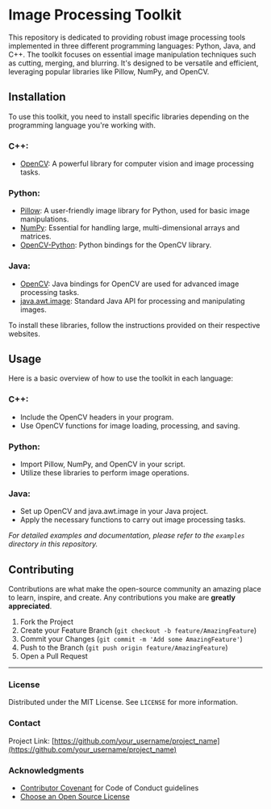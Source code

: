 # Image Processing Toolkit

This repository is dedicated to providing robust image processing tools implemented in three different programming languages: Python, Java, and C++. The toolkit focuses on essential image manipulation techniques such as cutting, merging, and blurring. It's designed to be versatile and efficient, leveraging popular libraries like Pillow, NumPy, and OpenCV.

## Installation

To use this toolkit, you need to install specific libraries depending on the programming language you're working with.

### C++:
- [OpenCV](https://opencv.org/): A powerful library for computer vision and image processing tasks.

### Python:
- [Pillow](https://python-pillow.org/): A user-friendly image library for Python, used for basic image manipulations.
- [NumPy](https://numpy.org/): Essential for handling large, multi-dimensional arrays and matrices.
- [OpenCV-Python](https://pypi.org/project/opencv-python/): Python bindings for the OpenCV library.

### Java:
- [OpenCV](https://opencv.org/): Java bindings for OpenCV are used for advanced image processing tasks.
- [java.awt.image](https://docs.oracle.com/javase/8/docs/api/java/awt/image/package-summary.html): Standard Java API for processing and manipulating images.

To install these libraries, follow the instructions provided on their respective websites.

## Usage

Here is a basic overview of how to use the toolkit in each language:

### C++:
- Include the OpenCV headers in your program.
- Use OpenCV functions for image loading, processing, and saving.

### Python:
- Import Pillow, NumPy, and OpenCV in your script.
- Utilize these libraries to perform image operations.

### Java:
- Set up OpenCV and java.awt.image in your Java project.
- Apply the necessary functions to carry out image processing tasks.

*For detailed examples and documentation, please refer to the `examples` directory in this repository.*

## Contributing

Contributions are what make the open-source community an amazing place to learn, inspire, and create. Any contributions you make are **greatly appreciated**.

1. Fork the Project
2. Create your Feature Branch (`git checkout -b feature/AmazingFeature`)
3. Commit your Changes (`git commit -m 'Add some AmazingFeature'`)
4. Push to the Branch (`git push origin feature/AmazingFeature`)
5. Open a Pull Request

---

### License

Distributed under the MIT License. See `LICENSE` for more information.

### Contact

Project Link: [https://github.com/your_username/project_name](https://github.com/your_username/project_name)

### Acknowledgments

- [Contributor Covenant](https://www.contributor-covenant.org/) for Code of Conduct guidelines
- [Choose an Open Source License](https://choosealicense.com/)

